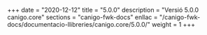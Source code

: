 +++
date        = "2020-12-12"
title       = "5.0.0"
description = "Versió 5.0.0 canigo.core"
sections    = "canigo-fwk-docs"
enllac		= "/canigo-fwk-docs/documentacio-llibreries/canigo.core/5.0.0/"
weight		= 1
+++
